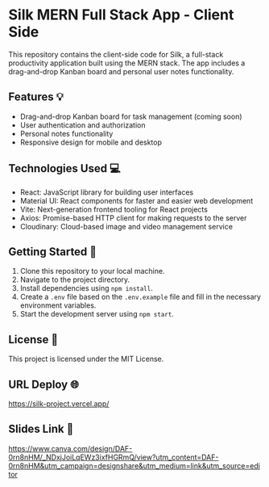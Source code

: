 # Silk MERN Full Stack App - Client Side

This repository contains the client-side code for Silk, a full-stack productivity application built using the MERN stack. The app includes a drag-and-drop Kanban board and personal user notes functionality.

## Features 💡

- Drag-and-drop Kanban board for task management (coming soon)
- User authentication and authorization
- Personal notes functionality
- Responsive design for mobile and desktop

## Technologies Used 💻

- React: JavaScript library for building user interfaces
- Material UI: React components for faster and easier web development
- Vite: Next-generation frontend tooling for React projects
- Axios: Promise-based HTTP client for making requests to the server
- Cloudinary: Cloud-based image and video management service

## Getting Started 🚀

1. Clone this repository to your local machine.
2. Navigate to the project directory.
3. Install dependencies using `npm install`.
4. Create a `.env` file based on the `.env.example` file and fill in the necessary environment variables.
5. Start the development server using `npm start`.

## License 📝

This project is licensed under the MIT License.

## URL Deploy 🌐

https://silk-project.vercel.app/

## Slides Link 📑

https://www.canva.com/design/DAF-0rn8nHM/_NDxjJoiLqEWz3ixfHGRmQ/view?utm_content=DAF-0rn8nHM&utm_campaign=designshare&utm_medium=link&utm_source=editor
